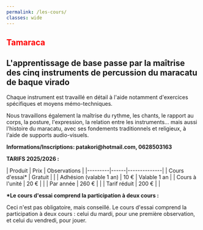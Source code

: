 ```yaml
---
permalink: /les-cours/
classes: wide
---
```


<div class="text-center">
  <h2 style="color: red;">Tamaraca</h2>

  <h2>L'apprentissage de base passe par la maîtrise des cinq instruments de percussion du maracatu de baque virado</h2>

  <p>Chaque instrument est travaillé en détail à l'aide notamment d'exercices spécifiques et moyens mémo-techniques.</p>

  <p>Nous travaillons également la maîtrise du rythme, les chants, le rapport au corps, la posture, l'expression, la relation entre les instruments... mais aussi l'histoire du maracatu, avec ses fondements traditionnels et religieux, à l'aide de supports audio-visuels.</p>

  <p><strong>Informations/Inscriptions: patakori@hotmail.com, 0628503163</strong></p>

  <p><strong>TARIFS 2025/2026 :</strong></p>

  <div style="display: flex; justify-content: center;">
    <div style="max-width: 800px;">
      | Produit | Prix | Observations |
      |---------|------|--------------|
      | Cours d'essai* | Gratuit |  |
      | Adhésion (valable 1 an) | 10 € | Valable 1 an |
      | Cours à l'unité | 20 € |  |
      | Par année | 260 € |  |
      | Tarif réduit | 200 € |  |
    </div>
  </div>

  <div class="notice--info" style="margin-top: 1em; text-align: left; max-width: 800px; margin-left: auto; margin-right: auto;">
    <p><strong>*Le cours d'essai comprend la participation à deux cours :</strong></p>
    <p>Ceci n'est pas obligatoire, mais conseillé. Le cours d'essai comprend la participation à deux cours : celui du mardi, pour une première observation, et celui du vendredi, pour jouer.</p>
  </div>
</div>

<style>
  .text-center table {
    margin-left: auto;
    margin-right: auto;
  }
</style>
